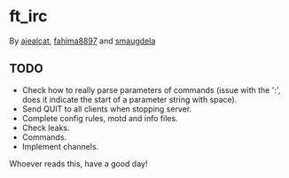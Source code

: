 # ft_irc
By [ajealcat](https://github.com/ajealcat), [fahima8897](https://github.com/fahima8897) and [smaugdela](https://github.com/smaugdela)

## TODO
- Check how to really parse parameters of commands (issue with the ':', does it indicate the start of a parameter string with space).
- Send QUIT to all clients when stopping server.
- Complete config rules, motd and info files.
- Check leaks.
- Commands.
- Implement channels.

Whoever reads this, have a good day!
